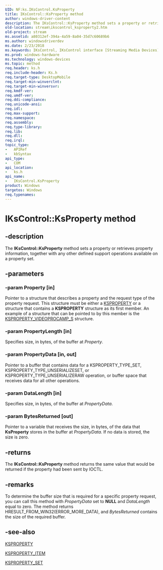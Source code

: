 ```yaml
---
UID: NF:ks.IKsControl.KsProperty
title: IKsControl::KsProperty method
author: windows-driver-content
description: The IKsControl::KsProperty method sets a property or retrieves property information, together with any other defined support operations available on a property set.
old-location: stream\ikscontrol_ksproperty2.htm
old-project: stream
ms.assetid: a80312ef-394a-4a59-8a04-35d7c60689b6
ms.author: windowsdriverdev
ms.date: 2/23/2018
ms.keywords: IKsControl, IKsControl interface [Streaming Media Devices], KsProperty method, IKsControl::KsProperty, KsProperty method [Streaming Media Devices], KsProperty method [Streaming Media Devices], IKsControl interface, KsProperty,IKsControl.KsProperty, avintfc_100fad0d-8ca1-4cf1-88b0-e6ec1a3c55fe.xml, ks/IKsControl::KsProperty, stream.ikscontrol_ksproperty2
ms.prod: windows-hardware
ms.technology: windows-devices
ms.topic: method
req.header: ks.h
req.include-header: Ks.h
req.target-type: DesktopMobile
req.target-min-winverclnt: 
req.target-min-winversvr: 
req.kmdf-ver: 
req.umdf-ver: 
req.ddi-compliance: 
req.unicode-ansi: 
req.idl: 
req.max-support: 
req.namespace: 
req.assembly: 
req.type-library: 
req.lib: 
req.dll: 
req.irql: 
topic_type:
-	APIRef
-	kbSyntax
api_type:
-	COM
api_location:
-	ks.h
api_name:
-	IKsControl.KsProperty
product: Windows
targetos: Windows
req.typenames: 
---
```


# IKsControl::KsProperty method


## -description


The <b>IKsControl::KsProperty</b> method sets a property or retrieves property information, together with any other defined support operations available on a property set. 


## -parameters




### -param Property [in]

Pointer to a structure that describes a property and the request type of the property request. This structure must be either a <a href="https://msdn.microsoft.com/library/windows/hardware/ff564262">KSPROPERTY</a> or a structure that contains a <b>KSPROPERTY</b> structure as its first member. An example of a structure that can be pointed to by this member is the <a href="https://msdn.microsoft.com/library/windows/hardware/ff566089">KSPROPERTY_VIDEOPROCAMP_S</a> structure.


### -param PropertyLength [in]

Specifies size, in bytes, of the buffer at <i>Property</i>.


### -param PropertyData [in, out]

Pointer to a buffer that contains data for a KSPROPERTY_TYPE_SET, KSPROPERTY_TYPE_UNSERIALIZESET, or KSPROPERTY_TYPE_UNSERIALIZERAW operation, or buffer space that receives data for all other operations.


### -param DataLength [in]

Specifies size, in bytes, of the buffer at <i>PropertyData</i>.


### -param BytesReturned [out]

Pointer to a variable that receives the size, in bytes, of the data that <b>KsProperty</b> stores in the buffer at <i>PropertyData</i>. If no data is stored, the size is zero.


## -returns



The <b>IKsControl::KsProperty</b> method returns the same value that would be returned if the property had been sent by IOCTL.




## -remarks



To determine the buffer size that is required for a specific property request, you can call this method with <i>PropertyData</i> set to <b>NULL</b> and <i>DataLength</i> equal to zero. The method returns HRESULT_FROM_WIN32(ERROR_MORE_DATA), and <i>BytesReturned</i> contains the size of the required buffer.




## -see-also




<a href="https://msdn.microsoft.com/library/windows/hardware/ff564262">KSPROPERTY</a>



<a href="https://msdn.microsoft.com/library/windows/hardware/ff565176">KSPROPERTY_ITEM</a>



<a href="https://msdn.microsoft.com/library/windows/hardware/ff565617">KSPROPERTY_SET</a>
 

 

